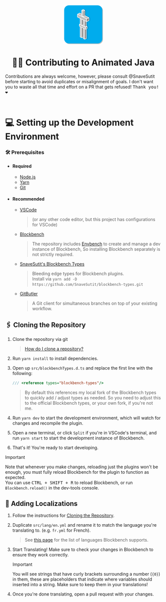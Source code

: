<div align=center>
	<img src="src/assets/icons/animated_java_fancy_icon_centered.svg" width=128/>
	<h1>🧑‍💻 Contributing to Animated Java</h1>
</div>

Contributions are always welcome, however, please consult @SnaveSutit before starting to avoid duplicates or misalignment of goals. I don't want you to waste all that time and effort on a PR that gets refused! <kbd>Thank you! ❤️</kbd>

<br/>

# 💻 Setting up the Development Environment

### 🛠️ Prerequisites

-   #### Required

    -   [Node.js](https://nodejs.org/en/)
    -   [Yarn](https://classic.yarnpkg.com/lang/en/docs/install/#windows-stable)
    -   [Git](https://git-scm.com/)

-   #### Recommended

    -   [VSCode](https://code.visualstudio.com/)
        > (or any other code editor, but this project has configurations for VSCode)
    -   [Blockbench](https://www.blockbench.net/)
        > The repository includes [Envbench](https://github.com/SnaveSutit/envbench) to create and manage a dev instance of Blockbench, So installing Blockbench separately is not strictly required.
    -   [SnaveSutit's Blockbench Types](https://github.com/SnaveSutit/blockbench-types)
        > Bleeding edge types for Blockbench plugins.<br/>Install via `yarn add -D https://github.com/SnaveSutit/blockbench-types.git`
    -   [GitButler](https://gitbutler.com/)
        > A Git client for simultaneous branches on top of your existing workflow.

## 🖇️ Cloning the Repository

1. Clone the repository via git

    > [How do I clone a repository?](https://docs.github.com/en/repositories/creating-and-managing-repositories/cloning-a-repository)

2. Run `yarn install` to install dependencies.

3. Open up `src/blockbenchTypes.d.ts` and replace the first line with the following:

    ```ts
    /// <reference types="blockbench-types"/>
    ```

    > By default this references my local fork of the Blockbench types to quickly add / adjust types as needed. So you need to adjust this to the official Blockbench types, or your own fork, if you're not me.

4. Run `yarn dev` to start the development environment, which will watch for changes and recompile the plugin.

5. Open a new terminal, or click `Split` if you're in VSCode's terminal, and run `yarn start` to start the development instance of Blockbench.

6. That's it! You're ready to start developing.

> [!IMPORTANT]
> Note that whenever you make changes, reloading just the plugins won't be enough, you must fully reload Blockbench for the plugin to function as expected.<br>
> You can use <kbd><kbd>CTRL</kbd> + <kbd>SHIFT</kbd> + <kbd>R</kbd></kbd>
> to reload Blockbench, or run `Blockbench.reload()` in the dev-tools console.

## 💬 Adding Localizations

1. Follow the instructions for [Cloning the Repository](#🖇️-cloning-the-repository).

2. Duplicate `src/lang/en.yml` and rename it to match the language you're translating to. (e.g. `fr.yml` for French).

    > See [this page](https://github.com/JannisX11/blockbench/tree/master/lang) for the list of languages Blockbench supports.

3. Start Translating! Make sure to check your changes in Blockbench to ensure they work correctly.

    > [!IMPORTANT]
    > You will see strings that have curly brackets surrounding a number (`{0}`) in them, these are placeholders that indicate where variables should inserted into a string. Make sure to keep them in your translations!

4. Once you're done translating, open a pull request with your changes.
